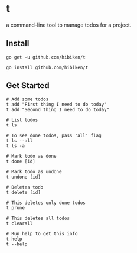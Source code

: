 # t
a command-line tool to manage todos for a project.

## Install
```shell
go get -u github.com/hibiken/t

go install github.com/hibiken/t
```


## Get Started
```shell
# Add some todos
t add "First thing I need to do today"
t add "Second thing I need to do today"

# List todos
t ls

# To see done todos, pass 'all' flag
t ls --all
t ls -a

# Mark todo as done
t done [id]

# Mark todo as undone
t undone [id]

# Deletes todo
t delete [id]

# This deletes only done todos
t prune

# This deletes all todos
t clearall

# Run help to get this info
t help
t --help
```
